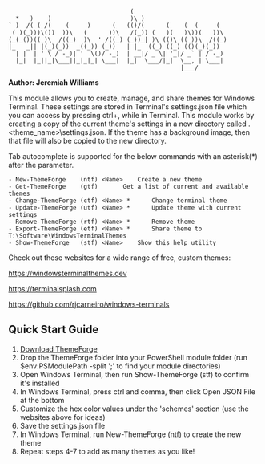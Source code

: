 ```text
                                  (                           
  *   )    )                      )\ )                        
` )  /( ( /(    (     )      (   (()/(      (    (  (     (   
 ( )(_)))\())  ))\   (      ))\   /(_)) (   )(   )\))(   ))\  
(_(_())((_)\  /((_)  )\  ' /((_) (_))_| )\ (()\ ((_))\  /((_) 
|_   _|| |(_)(_))  _((_)) (_))   | |_  ((_) ((_) (()(_)(_))   
  | |  | ' \ / -_)| '  \()/ -_)  | __|/ _ \| '_|/ _` | / -_)  
  |_|  |_||_|\___||_|_|_| \___|  |_|  \___/|_|  \__, | \___|  
                                                |___/         
```
**Author: Jeremiah Williams**

This module allows you to create, manage, and share themes for Windows Terminal. These 
settings are stored in Terminal's settings.json file which you can access by pressing ctrl+, 
while in Terminal. This module works by creating a copy of the current theme's settings in a 
new directory called .\<theme_name>\settings.json. If the theme has a background image, 
then that file will also be copied to the new directory. 

Tab autocomplete is supported for the below commands with an asterisk(*) after the parameter.
```text
- New-ThemeForge    (ntf) <Name>	Create a new theme
- Get-ThemeForge    (gtf)		Get a list of current and available themes
- Change-ThemeForge (ctf) <Name> *     	Change terminal theme
- Update-ThemeForge (utf) <Name> *     	Update theme with current settings
- Remove-ThemeForge (rtf) <Name> *     	Remove theme
- Export-ThemeForge (etf) <Name> *     	Share theme to T:\Software\WindowsTerminalThemes
- Show-ThemeForge   (stf) <Name>	Show this help utility
```
Check out these websites for a wide range of free, custom themes:

https://windowsterminalthemes.dev

https://terminalsplash.com

https://github.com/rjcarneiro/windows-terminals

## Quick Start Guide

1. [Download ThemeForge](https://github.com/allied-solutions/DevOps/releases/latest/download/ThemeForge.zip)
2. Drop the ThemeForge folder into your PowerShell module folder (run $env:PSModulePath -split ';' to find your module directories)
3. Open Windows Terminal, then run Show-ThemeForge (stf) to confirm it's installed
4. In Windows Terminal, press ctrl and comma, then click Open JSON File at the bottom
5. Customize the hex color values under the 'schemes' section (use the websites above for ideas)
6. Save the settings.json file
7. In Windows Terminal, run New-ThemeForge (ntf) <Name> to create the new theme
8. Repeat steps 4-7 to add as many themes as you like!
